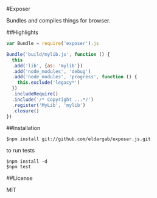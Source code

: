 #Exposer

Bundles and compiles things for browser.

##Highlights

``` javascript
var Bundle = require('exposer').js

Bundle('build/mylib.js', function () {
  this
  .add('lib', {as: 'mylib'})
  .add('node_modules', 'debug')
  .add('node_modules', 'progress', function () {
    this.exclude('legacy*')
  })
  .includeRequire()
  .include('/* Copyright ...*/')
  .register('MyLib', 'mylib')
  .closure()
})
```

##Installation

```
$npm install git://github.com/eldargab/exposer.js.git
```

to run tests

```
$npm install -d
$npm test
```

##License

MIT
